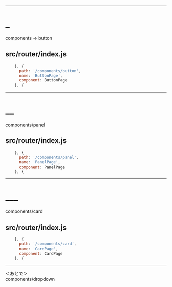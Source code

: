 ___________________________________________________________
# _
components  -> button

## src/router/index.js
```js
    }, {
      path: '/components/button',
      name: 'ButtonPage',
      component: ButtonPage
    }, {
```
___________________________________________________________
# __
components/panel

## src/router/index.js
```js
    }, {
      path: '/components/panel',
      name: 'PanelPage',
      component: PanelPage
    }, {
```
___________________________________________________________
# ___
components/card

## src/router/index.js
```js
    }, {
      path: '/components/card',
      name: 'CardPage',
      component: CardPage
    }, {
```
___________________________________________________________


＜あとで＞  
components/dropdown


